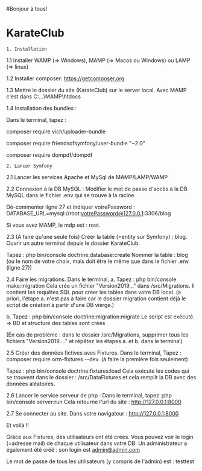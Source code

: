 #Bonjour à tous!
# KarateClub

	1. Installation  
1.1 Installer WAMP (=> Windows), MAMP (=> Macos ou Windows) ou LAMP (=> linux)

1.2 Installer composer: https://getcomposer.org

1.3 Mettre le dossier du site (KarateClub) sur le server local.
Avec MAMP c'est dans C:...\MAMP\htdocs

1.4 Installation des bundles : 

Dans le terminal, tapez :
 
composer require vich/uploader-bundle

composer require friendsofsymfony/user-bundle "~2.0"

composer require dompdf/dompdf


	2. Lancer Symfony
2.1 Lancer les services Apache et MySql de MAMP/LAMP/WAMP

2.2 Connexion à la DB MySQL :
Modifier le mot de passe d'accès à la DB MySQL dans le fichier .env qui se trouve à la racine.

Dé-commenter ligne 27 et indiquer votrePassword :
DATABASE_URL=mysql://root:votrePassword@127.0.0.1:3306/blog

Si vous avez MAMP, le mdp est : root.

2.3 (A faire qu'une seule fois) Créer la table (=entity sur Symfony) : blog.
Ouvrir un autre terminal depuis le dossier KarateClub.

Tapez : php bin/console doctrine:database:create
Nommer la table : blog  (ou le nom de votre choix, mais doit être le même que dans le fichier .env (ligne 27))

2.4 Faire les migrations.
Dans le terminal,
a. Tapez : php bin/console make:migration
Cela crée un fichier "Version2019..." dans /src/Migrations. Il contient les requêtes SQL pour créer les tables dans votre DB local.
(a priori, l'étape a. n'est pas à faire car le dossier migration contient déjà le script de création à partir d'une DB vierge.)

b. Tapez : php bin/console doctrine:migration:migrate
Le script est exécuté. => BD et structure des tables sont créés

(En cas de problème : dans le dossier /src/Migrations, supprimer tous les fichiers "Version2019...."
et répétez les étapes a. et b. dans le terminal)

2.5 Créer des données fictives aves Fixtures.
Dans le terminal,
Tapez : composer require orm-fixtures --dev. (à faire la première fois seulement)

Tapez : php bin/console doctrine:fixtures:load
Cela exécute les codes qui se trouvent dans le dossier : /src/DataFixtures
et cela remplit la DB avec des données aléatoires.

2.6  Lancer le service serveur de php :
Dans le terminal, tapez :php bin/console server:run
Cela retourne l'url du site : http://127.0.0.1:8000

2.7 Se connecter au site.
Dans votre navigateur : http://127.0.0.1:8000

Et voilà !!

Grâce aux Fixtures, des utilisateurs ont été créés. Vous pouvez voir le login (=adresse mail) de chaque utilisateur dans votre DB.
Un administrateur a également été créé : son login est admin@admin.com

Le mot de passe de tous les utilisateurs (y compris de l'admin) est : testtest 